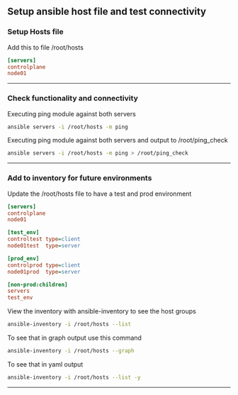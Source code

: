 ## Setup ansible host file and test connectivity

###  Setup Hosts file
Add this to file /root/hosts
```ini
[servers]
controlplane
node01
```
---
### Check functionality and connectivity
Executing ping module against both servers
```bash
ansible servers -i /root/hosts -m ping
```

Executing ping module against both servers and output to /root/ping_check
```bash
ansible servers -i /root/hosts -m ping > /root/ping_check
```
---
### Add to inventory for future environments
Update the /root/hosts file to have a test and prod environment
```ini
[servers]
controlplane
node01

[test_env]
controltest type=client
node01test  type=server

[prod_env]
controlprod type=client
node01prod  type=server

[non-prod:children]
servers
test_env
```

View the inventory with ansible-inventory to see the host groups
```bash
ansible-inventory -i /root/hosts --list
```

To see that in graph output use this command
```bash
ansible-inventory -i /root/hosts --graph
```

To see that in yaml output
```bash
ansible-inventory -i /root/hosts --list -y
```
---
